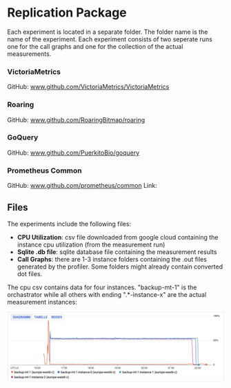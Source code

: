 # Replication Package

Each experiment is located in a separate folder. The folder name is the name of the experiment. Each experiment consists of two seperate runs one for the call graphs and one for the collection of the actual measurements.

### VictoriaMetrics
GitHub: www.github.com/VictoriaMetrics/VictoriaMetrics

### Roaring
GitHub: www.github.com/RoaringBitmap/roaring

### GoQuery
GitHub: www.github.com/PuerkitoBio/goquery

### Prometheus Common
GitHub: www.github.com/prometheus/common
Link:


## Files

The experiments include the following files:

- **CPU Utilization**: csv file downloaded from google cloud containing the instance cpu utilization (from the measurement run)
- **Sqlite .db file**: sqlite database file containing the measurement results 
- **Call Graphs**: there are 1-3 instance folders containing the .out files generated by the profiler. Some folders might already contain converted dot files.


The cpu csv contains data for four instances. "backup-mt-1" is the orchastrator while all others with ending ".*-instance-x" are the actual measurement instances:

![plot](./goquery/cpu.png)

